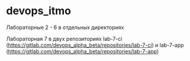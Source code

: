 # devops_itmo

Лабораторные 2 - 6 в отдельных директориях

Лабораторная 7 в двух репозиториях lab-7-ci (https://gitlab.com/devops_alpha_beta/repositories/lab-7-ci) и lab-7-app (https://gitlab.com/devops_alpha_beta/repositories/lab-7-app)